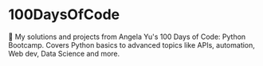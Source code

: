 # 100DaysOfCode
🚀 My solutions and projects from Angela Yu's 100 Days of Code: Python Bootcamp. Covers Python basics to advanced topics like APIs, automation, Web dev, Data Science and more.
